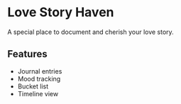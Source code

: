 # Love Story Haven

A special place to document and cherish your love story.

## Features

- Journal entries
- Mood tracking
- Bucket list
- Timeline view


